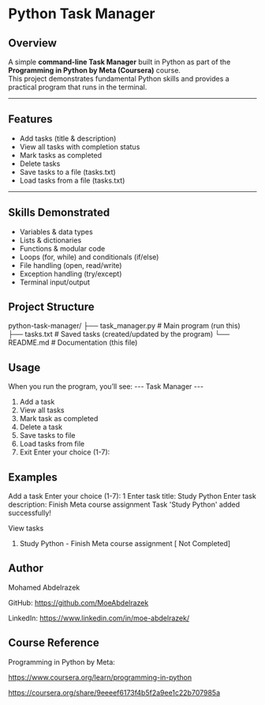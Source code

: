 
#  Python Task Manager

##  Overview
A simple **command-line Task Manager** built in Python as part of the **Programming in Python by Meta (Coursera)** course.  
This project demonstrates fundamental Python skills and provides a practical program that runs in the terminal.

---

##  Features
-  Add tasks (title & description)  
-  View all tasks with completion status  
-  Mark tasks as completed  
-  Delete tasks  
-  Save tasks to a file (tasks.txt)  
-  Load tasks from a file (tasks.txt)  

---

##  Skills Demonstrated
- Variables & data types  
- Lists & dictionaries  
- Functions & modular code  
- Loops (for, while) and conditionals (if/else)  
- File handling (open, read/write)  
- Exception handling (try/except)  
- Terminal input/output

## Project Structure
python-task-manager/
├── task_manager.py   # Main program (run this)
├── tasks.txt         # Saved tasks (created/updated by the program)
└── README.md         # Documentation (this file)

## Usage
 
When you run the program, you’ll see:
--- Task Manager ---
1. Add a task
2. View all tasks
3. Mark task as completed
4. Delete a task
5. Save tasks to file
6. Load tasks from file
7. Exit
Enter your choice (1-7):

## Examples

Add a task
Enter your choice (1-7): 1
Enter task title: Study Python
Enter task description: Finish Meta course assignment
Task 'Study Python' added successfully!

View tasks

1. Study Python - Finish Meta course assignment [ Not Completed]

## Author

Mohamed Abdelrazek

GitHub: https://github.com/MoeAbdelrazek

LinkedIn: https://www.linkedin.com/in/moe-abdelrazek/

## Course Reference

Programming in Python by Meta:

https://www.coursera.org/learn/programming-in-python

https://coursera.org/share/9eeeef6173f4b5f2a9ee1c22b707985a
